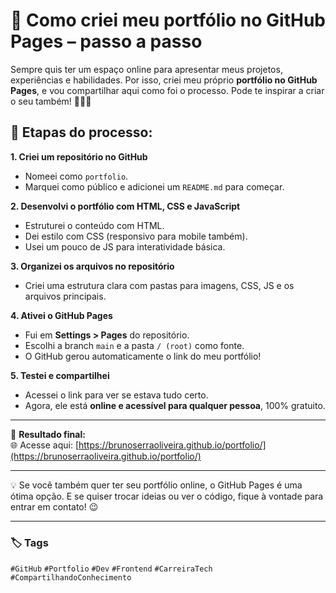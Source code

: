 # 🚀 Como criei meu portfólio no GitHub Pages – passo a passo

Sempre quis ter um espaço online para apresentar meus projetos, experiências e habilidades. Por isso, criei meu próprio **portfólio no GitHub Pages**, e vou compartilhar aqui como foi o processo. Pode te inspirar a criar o seu também! 👨‍💻✨

## 🔧 Etapas do processo:

**1. Criei um repositório no GitHub**  
- Nomeei como `portfolio`.  
- Marquei como público e adicionei um `README.md` para começar.

**2. Desenvolvi o portfólio com HTML, CSS e JavaScript**  
- Estruturei o conteúdo com HTML.  
- Dei estilo com CSS (responsivo para mobile também).  
- Usei um pouco de JS para interatividade básica.

**3. Organizei os arquivos no repositório**  
- Criei uma estrutura clara com pastas para imagens, CSS, JS e os arquivos principais.

**4. Ativei o GitHub Pages**  
- Fui em **Settings > Pages** do repositório.  
- Escolhi a branch `main` e a pasta `/ (root)` como fonte.  
- O GitHub gerou automaticamente o link do meu portfólio!

**5. Testei e compartilhei**  
- Acessei o link para ver se estava tudo certo.  
- Agora, ele está **online e acessível para qualquer pessoa**, 100% gratuito.

---

📎 **Resultado final:**  
🌐 Acesse aqui: [https://brunoserraoliveira.github.io/portfolio/](https://brunoserraoliveira.github.io/portfolio/)

---

💡 Se você também quer ter seu portfólio online, o GitHub Pages é uma ótima opção. E se quiser trocar ideias ou ver o código, fique à vontade para entrar em contato! 😉

---

### 🏷️ Tags
`#GitHub` `#Portfolio` `#Dev` `#Frontend` `#CarreiraTech` `#CompartilhandoConhecimento`

